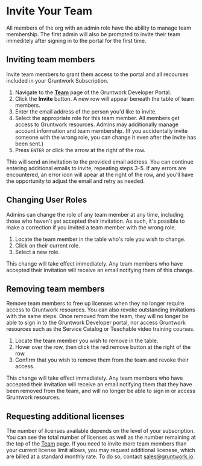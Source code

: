 # Invite Your Team

All members of the org with an admin role have the ability to manage team membership. The first admin will also be prompted to invite their team immeditely after signing in to the portal for the first time.


## Inviting team members

Invite team members to grant them access to the portal and all recourses included in your Gruntwork Subscription.

1. Navigate to the **[Team](https://app.gruntwork.io/team)** page of the Gruntwork Developer Portal.
2. Click the **Invite** button. A new row will appear beneath the table of team members.
3. Enter the email address of the person you'd like to invite.
4. Select the appropriate role for this team member. All members get access to Gruntwork resources. Admins may additionally manage account information and team membership. (If you accidentally invite someone with the wrong role, you can change it even after the invite has been sent.)
5. Press `ENTER` or click the arrow at the right of the row.

This will send an invitation to the provided email address. You can continue entering additional emails to invite, repeating steps 3–5. If any errors are encountered, an error icon will apear at the right of the row, and you'll have the opportunity to adjust the email and retry as needed.

## Changing User Roles

Admins can change the role of any team member at any time, including those who haven't yet accepted their invitation. As such, it's possible to make a correction if you invited a team member with the wrong role.

1. Locate the team member in the table who's role you wish to change.
2. Click on their current role.
3. Select a new role.

This change will take effect immediately. Any team members who have accepted their invitation will receive an email notifying them of this change.

## Removing team members

Remove team members to free up licenses when they no longer require access to Gruntwork resources. You can also revoke outstanding invitations with the same steps. Once removed from the team, they will no longer be able to sign in to the Gruntwork Developer portal, nor access Gruntwork resources such as the Service Catalog or Teachable video training courses.

1. Locate the team member you wish to remove in the table.
2. Hover over the row, then click the red remove button at the right of the row.
3. Confirm that you wish to remove them from the team and revoke their access.

This change will take effect immediately. Any team members who have accepted their invitation will receive an email notifying them that they have been removed from the team, and will no longer be able to sign in or access Gruntwork resources.


## Requesting additional licenses

The number of licenses available depends on the level of your subscription. You can see the total number of licenses as well as the number remaining at the top of the [Team](https://app.gruntwork.io/team) page. If you need to invite more team members than your current license limit allows, you may request additional licenese, which are billed at a standard monthly rate. To do so, contact sales@gruntwork.io.


<!-- ##DOCS-SOURCER-START
{"sourcePlugin":"Local File Copier","hash":"b7c4239a30a1aa37b032c30c9dc11b50"}
##DOCS-SOURCER-END -->
